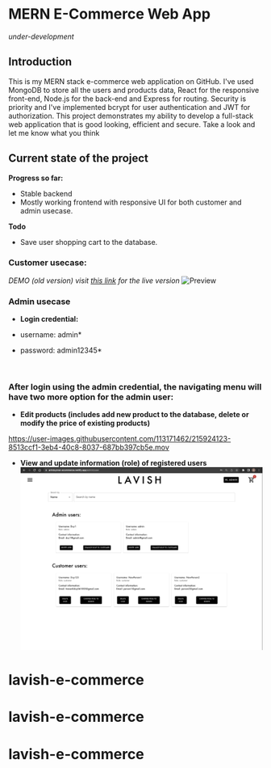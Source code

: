 <h1>MERN E-Commerce Web App</h1>

*under-development*

<h2>Introduction</h2>

This is my MERN stack e-commerce web application on GitHub. I've used MongoDB to store all the users and products data, React for the responsive front-end, Node.js for the back-end and Express for routing. Security is priority and I've implemented bcrypt for user authentication and JWT for authorization. This project demonstrates my ability to develop a full-stack web application that is good looking, efficient and secure. Take a look and let me know what you think

<h2>Current state of the project</h2>

**Progress so far:**
* Stable backend
* Mostly working frontend with responsive UI for both customer and admin usecase.

**Todo**
* Save user shopping cart to the database.

<h3>Customer usecase:</h3>

*DEMO (old version)*
*visit [this link](https://anhduytran-ecommerce.netlify.app/) for the live version*
![Preview](./ezgif-2-8b30786a74.gif)

<h3>Admin usecase</h3>

* **Login credential:**

- username: admin*

- password: admin12345*
<br>

<h3>After login using the admin credential, the navigating menu will have two more option for the admin user:</h3>

* **Edit products (includes add new product to the database, delete or modify the price of existing products)**


https://user-images.githubusercontent.com/113171462/215924123-8513ccf1-3eb4-40c8-8037-687bb397cb5e.mov



* **View and update information (role) of registered users**
![User list](screenshots/screenshot2.png)
# lavish-e-commerce
# lavish-e-commerce
# lavish-e-commerce
